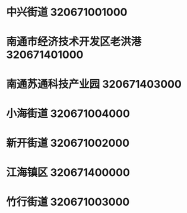 # 中兴街道 320671001000
# 南通市经济技术开发区老洪港 320671401000
# 南通苏通科技产业园 320671403000
# 小海街道 320671004000
# 新开街道 320671002000
# 江海镇区 320671400000
# 竹行街道 320671003000
